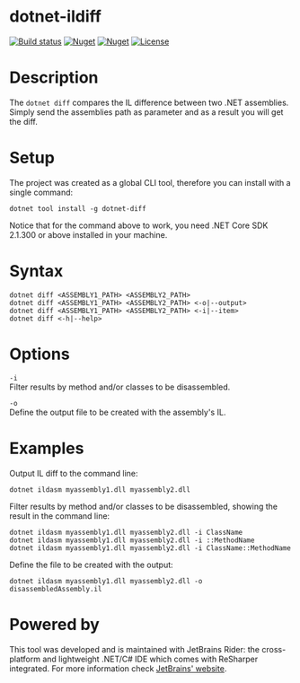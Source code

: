 # dotnet-ildiff
[![Build status](https://ci.appveyor.com/api/projects/status/290wu3l8a7ja5uxw?svg=true)](https://ci.appveyor.com/project/pjbgf/dotnet-ildiff)
[![Nuget](https://img.shields.io/nuget/dt/dotnet-ildiff.svg)](http://nuget.org/packages/dotnet-ildiff) 
[![Nuget](https://img.shields.io/nuget/v/dotnet-ildiff.svg)](http://nuget.org/packages/dotnet-ildiff) 
[![License](http://img.shields.io/:license-mit-blue.svg)](http://pjbgf.mit-license.org)  

# Description
The `dotnet diff` compares the IL difference between two .NET assemblies. Simply send the assemblies path as parameter and as a result you will get the diff.

# Setup
The project was created as a global CLI tool, therefore you can install with a single command:  

`dotnet tool install -g dotnet-diff`

Notice that for the command above to work, you need .NET Core SDK 2.1.300 or above installed in your machine.

# Syntax
```
dotnet diff <ASSEMBLY1_PATH> <ASSEMBLY2_PATH>
dotnet diff <ASSEMBLY1_PATH> <ASSEMBLY2_PATH> <-o|--output>
dotnet diff <ASSEMBLY1_PATH> <ASSEMBLY2_PATH> <-i|--item>
dotnet diff <-h|--help>
```

# Options
`-i`  
Filter results by method and/or classes to be disassembled.

`-o`  
Define the output file to be created with the assembly's IL.

# Examples
Output IL diff to the command line:
```
dotnet ildasm myassembly1.dll myassembly2.dll
```

Filter results by method and/or classes to be disassembled, showing the result in the command line:
```
dotnet ildasm myassembly1.dll myassembly2.dll -i ClassName
dotnet ildasm myassembly1.dll myassembly2.dll -i ::MethodName
dotnet ildasm myassembly1.dll myassembly2.dll -i ClassName::MethodName
```

Define the file to be created with the output: 
```
dotnet ildasm myassembly1.dll myassembly2.dll -o disassembledAssembly.il
```
  
# Powered by
This tool was developed and is maintained with JetBrains Rider: the cross-platform and lightweight .NET/C# IDE which comes with ReSharper integrated. For more information check [JetBrains' website](https://www.jetbrains.com/rider).
